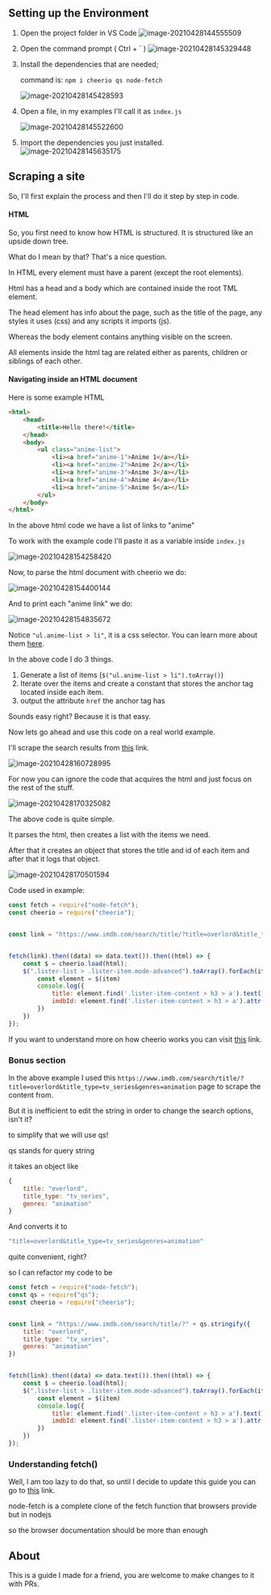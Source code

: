 ## Setting up the Environment

1. Open the project folder in VS Code
   ![image-20210428144555509](https://i.loli.net/2021/04/28/eJs5pk4wrImtFOb.png)

2. Open the command prompt ( Ctrl + \` )
   ![image-20210428145329448](https://i.loli.net/2021/04/28/ujC2bEF6WqgrTSN.png)

3. Install the dependencies that are needed;

   command is: ``npm i cheerio qs node-fetch``

   ![image-20210428145428593](https://i.loli.net/2021/04/28/K5DjPnzsFAQkMV9.png)

4. Open a file, in my examples I'll call it as ``index.js``

   ![image-20210428145522600](https://i.loli.net/2021/04/28/wVAa4LEdcNnJf5p.png)

5. Import the dependencies you just installed.
   ![image-20210428145635175](https://i.loli.net/2021/04/28/u8AxpGUHgS35fVB.png)



## Scraping a site

So, I'll first explain the process and then I'll do it step by step in code.



#### HTML

So, you first need to know how HTML is structured. It is structured like an upside down tree.

What do I mean by that? That's a nice question.



In HTML every element must have a parent (except the root elements).

Html has a head and a body which are contained inside the root TML element.

The head element has info about the page, such as the title of the page, any styles it uses (css) and any scripts it imports (js).



Whereas the body element contains anything visible on the screen.



All elements inside the html tag are related either as parents, children or siblings of each other.



#### Navigating inside an HTML document

Here is some example HTML

```html
<html>
    <head>
        <title>Hello there!</title>
    </head>
    <body>
        <ul class="anime-list">
            <li><a href="anime-1">Anime 1</a></li>
            <li><a href="anime-2">Anime 2</a></li>
            <li><a href="anime-3">Anime 3</a></li>
            <li><a href="anime-4">Anime 4</a></li>
            <li><a href="anime-5">Anime 5</a></li>
        </ul>
    </body>
</html>
```

In the above html code we have a list of links to "anime"

To work with the example code I'll paste it as a variable inside ``index.js``

![image-20210428154258420](https://i.loli.net/2021/04/28/4PJwxn1FBAVcQmZ.png)

Now, to parse the html document with cheerio we do:

![image-20210428154400144](https://i.loli.net/2021/04/28/Y1ShD8ILnBw3Q4i.png)

And to print each "anime link" we do:

![image-20210428154835672](https://i.loli.net/2021/04/28/BU9YMJWu7lC5z84.png)

Notice ``"ul.anime-list > li"``, it is a css selector. You can learn more about them [here](https://developer.mozilla.org/en-US/docs/Learn/CSS/Building_blocks/Selectors).

In the above code I do 3 things.

1. Generate a list of items (``$("ul.anime-list > li").toArray()``)
2. Iterate over the items and create a constant that stores the anchor tag located inside each item.
3. output the attribute ``href`` the anchor tag has



Sounds easy right? Because it is that easy.

Now lets go ahead and use this code on a real world example.



I'll scrape the search results from [this](https://www.imdb.com/search/title/?title=overlord&title_type=tv_series&genres=animation) link.

![image-20210428160728995](https://i.loli.net/2021/04/28/DrijpOSbNvX64U1.png)

For now you can ignore the code that acquires the html and just focus on the rest of the stuff.

![image-20210428170325082](https://i.loli.net/2021/04/28/HxOZhBmpKDkNwRv.png)

The above code is quite simple.

It parses the html, then creates a list with the items we need.

After that it creates an object that stores the title and id of each item and after that it logs that object.

![image-20210428170501594](https://i.loli.net/2021/04/28/HeMO6xujbqsgtRZ.png)

Code used in example:

```js
const fetch = require("node-fetch");
const cheerio = require("cheerio");


const link = "https://www.imdb.com/search/title/?title=overlord&title_type=tv_series&genres=animation"


fetch(link).then((data) => data.text()).then((html) => {
    const $ = cheerio.load(html);
    $(".lister-list > .lister-item.mode-advanced").toArray().forEach(item => {
        const element = $(item)
        console.log({
            title: element.find('.lister-item-content > h3 > a').text(),
            imdbId: element.find('.lister-item-content > h3 > a').attr('href').match(/\/title\/(tt\d+)\//)[1]
        })
    })
});

```

If you want to understand more on how cheerio works you can visit [this](https://cheerio.js.org/) link.



### Bonus section

In the above example I used this ``https://www.imdb.com/search/title/?title=overlord&title_type=tv_series&genres=animation`` page to scrape the content from.

But it is inefficient to edit the string in order to change the search options, isn't it?



to simplify that we will use qs!

qs stands for query string



it takes an object like

```js
{
    title: "overlord",
    title_type: "tv_series",
    genres: "animation"
}
```

And converts it to

```js
"title=overlord&title_type=tv_series&genres=animation"
```

quite convenient, right?



so I can refactor my code to be

```js
const fetch = require("node-fetch");
const qs = require("qs");
const cheerio = require("cheerio");


const link = "https://www.imdb.com/search/title/?" + qs.stringify({
    title: "overlord",
    title_type: "tv_series",
    genres: "animation"
})


fetch(link).then((data) => data.text()).then((html) => {
    const $ = cheerio.load(html);
    $(".lister-list > .lister-item.mode-advanced").toArray().forEach(item => {
        const element = $(item)
        console.log({
            title: element.find('.lister-item-content > h3 > a').text(),
            imdbId: element.find('.lister-item-content > h3 > a').attr('href').match(/\/title\/(tt\d+)\//)[1]
        })
    })
});

```





### Understanding fetch()

Well, I am too lazy to do that, so until I decide to update this guide you can go to [this](https://developer.mozilla.org/en-US/docs/Web/API/Fetch_API/Using_Fetch) link.





node-fetch is a complete clone of the fetch function that browsers provide but in nodejs

so the browser documentation should be more than enough



## About
This is a guide I made for a friend, you are welcome to make changes to it with PRs.
